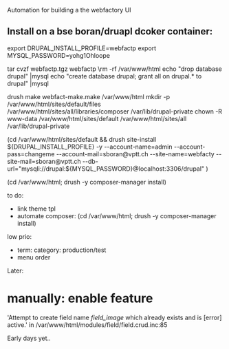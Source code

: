 Automation for building a the webfactory UI

Install on a bse boran/druapl dcoker container:
----------------------------------------------
export DRUPAL_INSTALL_PROFILE=webfactp
export MYSQL_PASSWORD=yohg1Ohloope

tar cvzf webfactp.tgz webfactp
\rm -rf /var/www/html
echo "drop database drupal" |mysql
echo "create database drupal; grant all on drupal.* to drupal" |mysql

drush make webfact-make.make /var/www/html
mkdir -p  /var/www/html/sites/default/files /var/www/html/sites/all/libraries/composer /var/lib/drupal-private
chown -R www-data /var/www/html/sites/default /var/www/html/sites/all /var/lib/drupal-private

(cd /var/www/html/sites/default &&  drush site-install ${DRUPAL_INSTALL_PROFILE} -y --account-name=admin --account-pass=changeme --account-mail=sboran@vptt.ch --site-name=webfacty --site-mail=sboran@vptt.ch  --db-url="mysqli://drupal:${MYSQL_PASSWORD}@localhost:3306/drupal" )

(cd /var/www/html; drush -y composer-manager install)


to do:
- link theme tpl
- automate composer:
  (cd /var/www/html; drush -y composer-manager install)

low prio:
- term: category: production/test
- menu order


Later:
# manually: enable feature
 'Attempt to create field name <em class="placeholder">field_image</em> which already exists and is       [error]
active.' in /var/www/html/modules/field/field.crud.inc:85


Early days yet..
